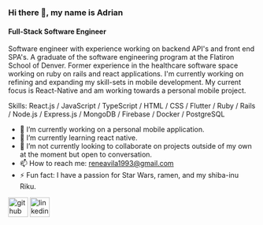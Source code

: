 ### Hi there 👋, my name is Adrian
#### Full-Stack Software Engineer

Software engineer with experience working on backend API's and front end SPA's. A graduate of the software engineering program at the Flatiron School of Denver. Former experience in the healthcare software space working on ruby on rails and react applications. I'm currently working on refining and expanding my skill-sets in mobile development. My current focus is React-Native and am working towards a personal mobile project. 

Skills:  React.js / JavaScript / TypeScript / HTML / CSS / Flutter / Ruby / Rails / Node.js / Express.js / MongoDB / Firebase / Docker / PostgreSQL

- 🔭 I’m currently working on a personal mobile application.
- 🌱 I’m currently learning react native. 
- 👯 I’m not currently looking to collaborate on projects outside of my own at the moment but open to conversation. 
- 📫 How to reach me: reneavila1993@gmail.com 
- ⚡ Fun fact: I have a passion for Star Wars, ramen, and my shiba-inu Riku.  


[<img src='https://cdn.jsdelivr.net/npm/simple-icons@3.0.1/icons/github.svg' alt='github' height='40'>](https://github.com/EidorianAvi)  [<img src='https://cdn.jsdelivr.net/npm/simple-icons@3.0.1/icons/linkedin.svg' alt='linkedin' height='40'>](https://www.linkedin.com/in/EidorianAvi/)  
